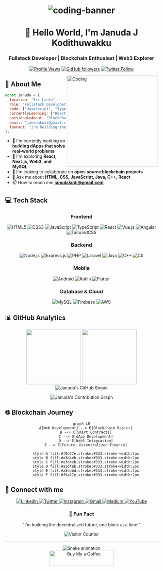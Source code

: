 # <div align="center">![coding-banner](https://github.com/kjanuda/kjanuda/assets/74038190/213910845-af37a709-8995-40d6-be59-724526e3c3d7.gif)</div>

<div align="center">
  <h1>👋 Hello World, I'm Januda J Kodithuwakku</h1>
  <h3>Fullstack Developer | Blockchain Enthusiast | Web3 Explorer</h3>
  
  [![Profile Views](https://komarev.com/ghpvc/?username=kjanuda&label=Profile%20views&color=0e75b6&style=for-the-badge)](https://github.com/kjanuda)
  [![GitHub followers](https://img.shields.io/github/followers/kjanuda?style=for-the-badge&logo=github)](https://github.com/kjanuda?tab=followers)
  [![Twitter Follow](https://img.shields.io/twitter/follow/janandithjanuda?style=for-the-badge&logo=twitter&color=1DA1F2)](https://twitter.com/janandithjanuda)
</div>

<img align="right" alt="Coding" width="300" src="https://user-images.githubusercontent.com/74038190/218265814-3084a4ba-809c-4135-afc0-8685d0f634b3.gif">

## 🚀 About Me

```javascript
const januda = {
  location: "Sri Lanka",
  role: "Fullstack Developer",
  code: ["JavaScript", "TypeScript", "HTML", "CSS", "Java", "C++"],
  currentlyLearning: ["React", "Next.js", "Web3", "MySQL"],
  passionateAbout: "Blockchain Technologies",
  email: "janudakodi@gmail.com",
  funFact: "I'm building the decentralized future, one block at a time"
};
```

- 🔭 I'm currently working on **building dApps that solve real-world problems**
- 🌱 I'm exploring **React, Next.js, Web3, and MySQL**
- 👯 I'm looking to collaborate on **open-source blockchain projects**
- 💬 Ask me about **HTML, CSS, JavaScript, Java, C++, React**
- 📫 How to reach me: **janudakodi@gmail.com**

## 💻 Tech Stack

<div align="center">

### Frontend
![HTML5](https://img.shields.io/badge/html5-%23E34F26.svg?style=for-the-badge&logo=html5&logoColor=white)
![CSS3](https://img.shields.io/badge/css3-%231572B6.svg?style=for-the-badge&logo=css3&logoColor=white)
![JavaScript](https://img.shields.io/badge/javascript-%23323330.svg?style=for-the-badge&logo=javascript&logoColor=%23F7DF1E)
![TypeScript](https://img.shields.io/badge/typescript-%23007ACC.svg?style=for-the-badge&logo=typescript&logoColor=white)
![React](https://img.shields.io/badge/react-%2320232a.svg?style=for-the-badge&logo=react&logoColor=%2361DAFB)
![Vue.js](https://img.shields.io/badge/vuejs-%2335495e.svg?style=for-the-badge&logo=vuedotjs&logoColor=%234FC08D)
![Angular](https://img.shields.io/badge/angular-%23DD0031.svg?style=for-the-badge&logo=angular&logoColor=white)
![TailwindCSS](https://img.shields.io/badge/tailwindcss-%2338B2AC.svg?style=for-the-badge&logo=tailwind-css&logoColor=white)

### Backend
![Node.js](https://img.shields.io/badge/node.js-6DA55F?style=for-the-badge&logo=node.js&logoColor=white)
![Express.js](https://img.shields.io/badge/express.js-%23404d59.svg?style=for-the-badge&logo=express&logoColor=%2361DAFB)
![PHP](https://img.shields.io/badge/php-%23777BB4.svg?style=for-the-badge&logo=php&logoColor=white)
![Laravel](https://img.shields.io/badge/laravel-%23FF2D20.svg?style=for-the-badge&logo=laravel&logoColor=white)
![Java](https://img.shields.io/badge/java-%23ED8B00.svg?style=for-the-badge&logo=openjdk&logoColor=white)
![C++](https://img.shields.io/badge/c++-%2300599C.svg?style=for-the-badge&logo=c%2B%2B&logoColor=white)
![C#](https://img.shields.io/badge/c%23-%23239120.svg?style=for-the-badge&logo=c-sharp&logoColor=white)

### Mobile
![Android](https://img.shields.io/badge/Android-3DDC84?style=for-the-badge&logo=android&logoColor=white)
![Kotlin](https://img.shields.io/badge/kotlin-%237F52FF.svg?style=for-the-badge&logo=kotlin&logoColor=white)
![Flutter](https://img.shields.io/badge/Flutter-%2302569B.svg?style=for-the-badge&logo=Flutter&logoColor=white)

### Database & Cloud
![MySQL](https://img.shields.io/badge/mysql-%2300f.svg?style=for-the-badge&logo=mysql&logoColor=white)
![Firebase](https://img.shields.io/badge/firebase-%23039BE5.svg?style=for-the-badge&logo=firebase)
![AWS](https://img.shields.io/badge/AWS-%23FF9900.svg?style=for-the-badge&logo=amazon-aws&logoColor=white)

</div>

## 📊 GitHub Analytics

<div align="center">
  <img height="180em" src="https://github-readme-stats.vercel.app/api?username=kjanuda&show_icons=true&theme=tokyonight&include_all_commits=true&count_private=true" />
  <img height="180em" src="https://github-readme-stats.vercel.app/api/top-langs/?username=kjanuda&layout=compact&langs_count=8&theme=tokyonight" />
</div>

<div align="center">
  <img src="https://github-readme-streak-stats.herokuapp.com/?user=kjanuda&theme=tokyonight" alt="Januda's GitHub Streak" />
</div>

<div align="center">
  
  ![Januda's Contribution Graph](https://activity-graph.herokuapp.com/graph?username=kjanuda&theme=tokyo-night)
  
</div>

## 🌐 Blockchain Journey

<div align="center">

```mermaid
graph LR
    A[Web Development] --> B[Blockchain Basics]
    B --> C[Smart Contracts]
    C --> D[dApp Development]
    D --> E[Web3 Integration]
    E --> F[Future: Decentralized Finance]
    
    style A fill:#f9d77e,stroke:#333,stroke-width:2px
    style B fill:#a3d4eb,stroke:#333,stroke-width:2px
    style C fill:#a3d4eb,stroke:#333,stroke-width:2px
    style D fill:#a3d4eb,stroke:#333,stroke-width:2px
    style E fill:#a3ebbd,stroke:#333,stroke-width:2px
    style F fill:#f9a17e,stroke:#333,stroke-width:2px
```

</div>

## 🔗 Connect with me

<div align="center">
  <a href="https://linkedin.com/in/januda-kodithuwakku" target="_blank">
    <img src="https://img.shields.io/badge/LinkedIn-0077B5?style=for-the-badge&logo=linkedin&logoColor=white" alt="LinkedIn"/>
  </a>
  <a href="https://twitter.com/janandithjanuda" target="_blank">
    <img src="https://img.shields.io/badge/Twitter-1DA1F2?style=for-the-badge&logo=twitter&logoColor=white" alt="Twitter"/>
  </a>
  <a href="https://instagram.com/januda_j_kodithuwakku" target="_blank">
    <img src="https://img.shields.io/badge/Instagram-E4405F?style=for-the-badge&logo=instagram&logoColor=white" alt="Instagram"/>
  </a>
  <a href="mailto:janudakodi@gmail.com">
    <img src="https://img.shields.io/badge/Gmail-D14836?style=for-the-badge&logo=gmail&logoColor=white" alt="Gmail"/>
  </a>
  <a href="https://medium.com/@janudakodi" target="_blank">
    <img src="https://img.shields.io/badge/Medium-12100E?style=for-the-badge&logo=medium&logoColor=white" alt="Medium"/>
  </a>
  <a href="https://www.youtube.com/c/janudajanandithkodithuwakku" target="_blank">
    <img src="https://img.shields.io/badge/YouTube-FF0000?style=for-the-badge&logo=youtube&logoColor=white" alt="YouTube"/>
  </a>
</div>

<div align="center">
  
  ### 🎯 Fun Fact
  
  "I'm building the decentralized future, one block at a time!"
  
  ![Visitor Counter](https://profile-counter.glitch.me/kjanuda/count.svg)
  
</div>

---

<div align="center">
  <img src="https://raw.githubusercontent.com/kjanuda/kjanuda/output/snake.svg" alt="Snake animation" />
</div>

<div align="center">
  <a href="https://www.buymeacoffee.com/janudakodi" target="_blank">
    <img src="https://cdn.buymeacoffee.com/buttons/v2/default-yellow.png" height="50" width="210" alt="Buy Me a Coffee" />
  </a>
</div>
